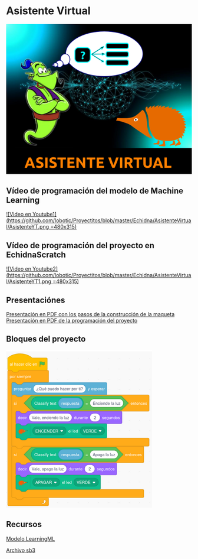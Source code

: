 # Asistente Virtual
![Imagen](https://github.com/lobotic/Proyectitos/blob/master/Echidna/AsistenteVirtual/Asistente.png)

## Vídeo de programación del modelo de Machine Learning
[![Video en Youtube1](https://github.com/lobotic/Proyectitos/blob/master/Echidna/AsistenteVirtual/AsistenteYT.png =480x315)](https://www.youtube.com/watch?v=1N8gIUOGDlM)

## Vídeo de programación del proyecto en EchidnaScratch
[![Video en Youtube2](https://github.com/lobotic/Proyectitos/blob/master/Echidna/AsistenteVirtual/AsistenteYT1.png =480x315)](https://www.youtube.com/watch?v=uZRnbfCEjvU)

## Presentaciónes
[Presentación en PDF con los pasos de la construcción de la maqueta](https://github.com/lobotic/Proyectitos/blob/master/Echidna/AsistenteVirtual/Maqueta%20para%20el%20asistente.pdf)
[Presentación en PDF de la programación del proyecto](https://github.com/lobotic/Proyectitos/blob/master/Echidna/AsistenteVirtual/ASISTENTE%20VIRTUAL%20PROYECTO.pdf)

## Bloques del proyecto
![ImagenBloques](https://github.com/lobotic/Proyectitos/blob/master/Echidna/AsistenteVirtual/Asistentebloques.png)

## Recursos
[Modelo LearningML](https://github.com/lobotic/Proyectitos/blob/master/Echidna/AsistenteVirtual/Asistente)

[Archivo sb3](https://github.com/lobotic/Proyectitos/blob/master/Echidna/AsistenteVirtual/Asistente1.sb3)
